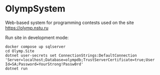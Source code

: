 # OlympSystem

Web-based system for programming contests used on the site https://olymp.nstu.ru

Run site in development mode:
```shell
docker compose up sqlserver
cd Olymp.Site
dotnet user-secrets set ConnectionStrings:DefaultConnection 'Server=localhost;Database=olympdb;TrustServerCertificate=true;User Id=SA;Password=YourStrong!Passw0rd'
dotnet run
```
